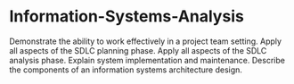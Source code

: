 # Information-Systems-Analysis
Demonstrate the ability to work effectively in a project team setting. Apply all aspects of the SDLC planning phase. Apply all aspects of the SDLC analysis phase. Explain system implementation and maintenance. Describe the components of an information systems architecture design.
